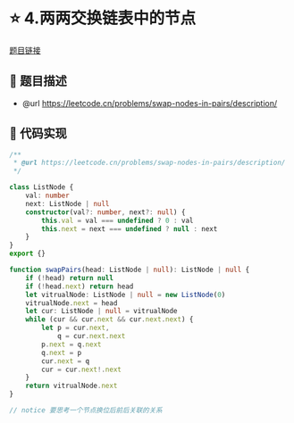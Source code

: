 # ⭐ 4.两两交换链表中的节点

[题目链接](https://leetcode.cn/problems/swap-nodes-in-pairs/description/)

## 📌 题目描述
* @url https://leetcode.cn/problems/swap-nodes-in-pairs/description/

## 📎 代码实现
```typescript
/**
 * @url https://leetcode.cn/problems/swap-nodes-in-pairs/description/
 */

class ListNode {
    val: number
    next: ListNode | null
    constructor(val?: number, next?: null) {
        this.val = val === undefined ? 0 : val
        this.next = next === undefined ? null : next
    }
}
export {}

function swapPairs(head: ListNode | null): ListNode | null {
    if (!head) return null
    if (!head.next) return head
    let vitrualNode: ListNode | null = new ListNode(0)
    vitrualNode.next = head
    let cur: ListNode | null = vitrualNode
    while (cur && cur.next && cur.next.next) {
        let p = cur.next,
            q = cur.next.next
        p.next = q.next
        q.next = p
        cur.next = q
        cur = cur.next!.next
    }
    return vitrualNode.next
}

// notice 要思考一个节点换位后前后关联的关系

```
